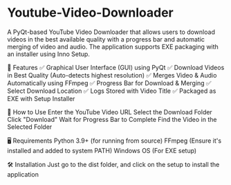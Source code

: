 # Youtube-Video-Downloader

A PyQt-based YouTube Video Downloader that allows users to download videos in the best available quality with a progress bar and automatic merging of video and audio. The application supports EXE packaging with an installer using Inno Setup.

📌 Features ✅ Graphical User Interface (GUI) using PyQt ✅ Download Videos in Best Quality (Auto-detects highest resolution) ✅ Merges Video & Audio Automatically using FFmpeg ✅ Progress Bar for Download & Merging ✅ Select Download Location ✅ Logs Stored with Video Title ✅ Packaged as EXE with Setup Installer

🚀 How to Use Enter the YouTube Video URL Select the Download Folder Click "Download" Wait for Progress Bar to Complete Find the Video in the Selected Folder

🖥️ Requirements Python 3.9+ (for running from source) FFmpeg (Ensure it's installed and added to system PATH) Windows OS (For EXE setup)

🛠️ Installation Just go to the dist folder, and click on the setup to install the application
